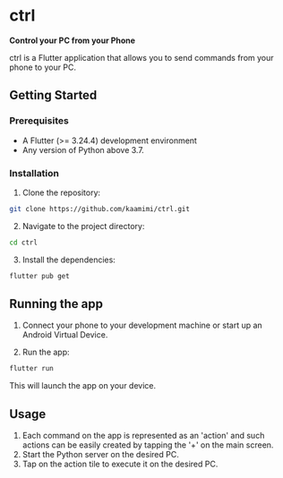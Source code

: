 # ctrl

**Control your PC from your Phone**

ctrl is a Flutter application that allows you to send commands from your phone to your PC.

## Getting Started

### Prerequisites

  * A Flutter (>= 3.24.4) development environment
  * Any version of Python above 3.7.

### Installation

1.  Clone the repository:

<!-- end list -->

```bash
git clone https://github.com/kaamimi/ctrl.git
```

2.  Navigate to the project directory:

<!-- end list -->

```bash
cd ctrl
```

3.  Install the dependencies:

<!-- end list -->

```bash
flutter pub get
```

## Running the app

1.  Connect your phone to your development machine or start up an Android Virtual Device.

2.  Run the app:

<!-- end list -->

```bash
flutter run
```

This will launch the app on your device.

## Usage

1. Each command on the app is represented as an 'action' and such actions can be easily created by tapping the '+' on the main screen.
2. Start the Python server on the desired PC.
3. Tap on the action tile to execute it on the desired PC.
